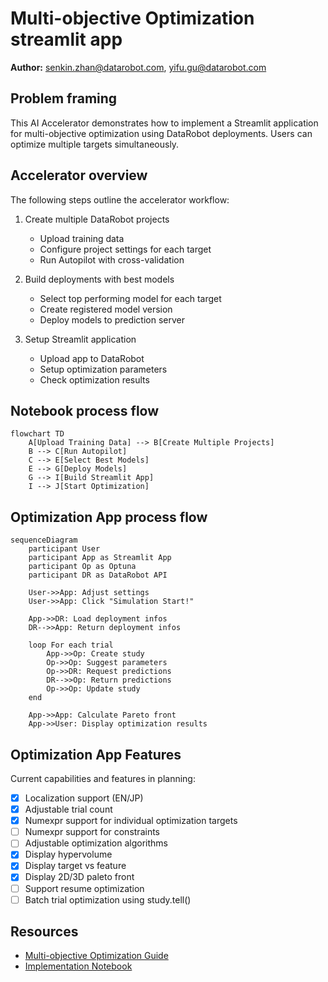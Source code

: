 # Multi-objective Optimization streamlit app

**Author:** senkin.zhan@datarobot.com, yifu.gu@datarobot.com

## Problem framing

This AI Accelerator demonstrates how to implement a Streamlit application for multi-objective optimization using DataRobot deployments. Users can optimize multiple targets simultaneously.

## Accelerator overview

The following steps outline the accelerator workflow:

1. Create multiple DataRobot projects
   - Upload training data
   - Configure project settings for each target
   - Run Autopilot with cross-validation
   
2. Build deployments with best models
   - Select top performing model for each target
   - Create registered model version
   - Deploy models to prediction server

3. Setup Streamlit application
   - Upload app to DataRobot
   - Setup optimization parameters
   - Check optimization results

## Notebook process flow

```mermaid
flowchart TD
    A[Upload Training Data] --> B[Create Multiple Projects]
    B --> C[Run Autopilot]
    C --> E[Select Best Models]
    E --> G[Deploy Models]
    G --> I[Build Streamlit App]
    I --> J[Start Optimization]
```

## Optimization App process flow

```mermaid
sequenceDiagram
    participant User
    participant App as Streamlit App
    participant Op as Optuna
    participant DR as DataRobot API

    User->>App: Adjust settings
    User->>App: Click "Simulation Start!"
    
    App->>DR: Load deployment infos
    DR-->>App: Return deployment infos
    
    loop For each trial
        App->>Op: Create study
        Op->>Op: Suggest parameters
        Op->>DR: Request predictions
        DR-->>Op: Return predictions
        Op->>Op: Update study
    end
    
    App->>App: Calculate Pareto front
    App->>User: Display optimization results
```

## Optimization App Features

Current capabilities and features in planning:
- [x] Localization support (EN/JP)
- [x] Adjustable trial count
- [x] Numexpr support for individual optimization targets
- [ ] Numexpr support for constraints
- [ ] Adjustable optimization algorithms
- [x] Display hypervolume
- [x] Display target vs feature
- [x] Display 2D/3D paleto front
- [ ] Support resume optimization
- [ ] Batch trial optimization using study.tell()

## Resources

- [Multi-objective Optimization Guide](Multi-objective%20Optimization%20Guide.pdf)
- [Implementation Notebook](run_multi_objective_optimization.ipynb)
